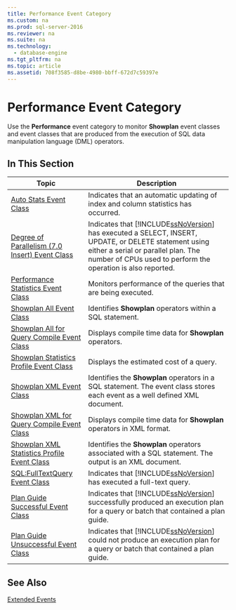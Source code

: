 ```yaml
---
title: Performance Event Category
ms.custom: na
ms.prod: sql-server-2016
ms.reviewer: na
ms.suite: na
ms.technology: 
  - database-engine
ms.tgt_pltfrm: na
ms.topic: article
ms.assetid: 708f3585-d8be-4980-bbff-672d7c59397e
---
```

# Performance Event Category
  Use the **Performance** event category to monitor **Showplan** event classes and event classes that are produced from the execution of SQL data manipulation language \(DML\) operators.  
  
## In This Section  
  
|Topic|Description|  
|-----------|-----------------|  
|[Auto Stats Event Class](../../Topics\TopicNameNotContainA/Auto-Stats-Event-Class.md)|Indicates that an automatic updating of index and column statistics has occurred.|  
|[Degree of Parallelism &#40;7.0 Insert&#41; Event Class](../Topic/Degree%20of%20Parallelism%20\(7.0%20Insert\)%20Event%20Class.md)|Indicates that [!INCLUDE[ssNoVersion](../../Token\Other/ssNoVersion_md.md)] has executed a SELECT, INSERT, UPDATE, or DELETE statement using either a serial or parallel plan. The number of CPUs used to perform the operation is also reported.|  
|[Performance Statistics Event Class](../../Topics\TopicNameNotContainA/Performance-Statistics-Event-Class.md)|Monitors performance of the queries that are being executed.|  
|[Showplan All Event Class](../../Topics\TopicNameNotContainA/Showplan-All-Event-Class.md)|Identifies **Showplan** operators within a SQL statement.|  
|[Showplan All for Query Compile Event Class](../../Topics\TopicNameNotContainA/Showplan-All-for-Query-Compile-Event-Class.md)|Displays compile time data for **Showplan** operators.|  
|[Showplan Statistics Profile Event Class](../../Topics\TopicNameNotContainA/Showplan-Statistics-Profile-Event-Class.md)|Displays the estimated cost of a query.|  
|[Showplan XML Event Class](../../Topics\TopicNameNotContainA/Showplan-XML-Event-Class.md)|Identifies the **Showplan** operators in a SQL statement. The event class stores each event as a well defined XML document.|  
|[Showplan XML for Query Compile Event Class](../../Topics\TopicNameNotContainA/Showplan-XML-for-Query-Compile-Event-Class.md)|Displays compile time data for **Showplan** operators in XML format.|  
|[Showplan XML Statistics Profile Event Class](../../Topics\TopicNameNotContainA/Showplan-XML-Statistics-Profile-Event-Class.md)|Identifies the **Showplan** operators associated with a SQL statement. The output is an XML document.|  
|[SQL:FullTextQuery Event Class](../Topic/SQL:FullTextQuery%20Event%20Class.md)|Indicates that [!INCLUDE[ssNoVersion](../../Token\Other/ssNoVersion_md.md)] has executed a full\-text query.|  
|[Plan Guide Successful Event Class](../../Topics\TopicNameNotContainA/Plan-Guide-Successful-Event-Class.md)|Indicates that [!INCLUDE[ssNoVersion](../../Token\Other/ssNoVersion_md.md)] successfully produced an execution plan for a query or batch that contained a plan guide.|  
|[Plan Guide Unsuccessful Event Class](../../Topics\TopicNameNotContainA/Plan-Guide-Unsuccessful-Event-Class.md)|Indicates that [!INCLUDE[ssNoVersion](../../Token\Other/ssNoVersion_md.md)] could not produce an execution plan for a query or batch that contained a plan guide.|  
  
## See Also  
 [Extended Events](../../Topics\TopicNameNotContainA/Extended-Events.md)  
  
  